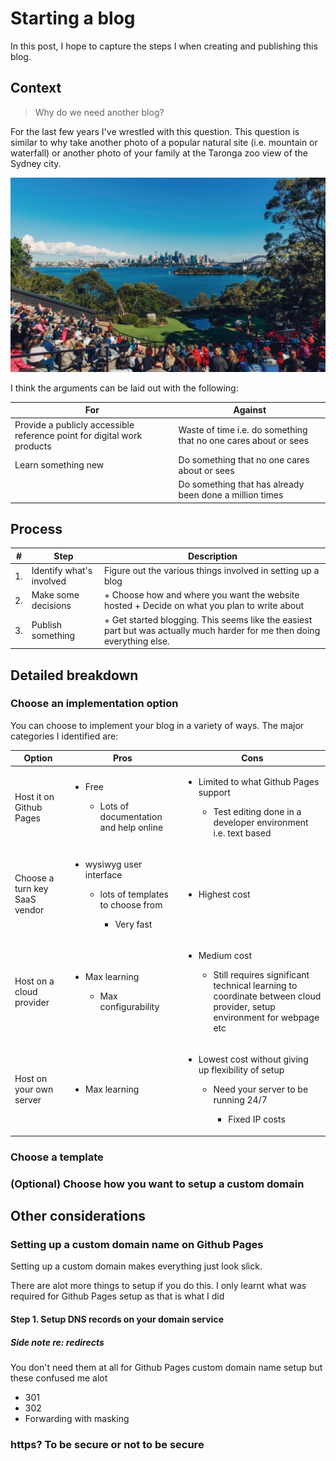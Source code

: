 # Starting a blog

In this post, I hope to capture the steps I when creating and publishing this blog.

## Context

> Why do we need another blog?

For the last few years I've wrestled with this question. This question is similar to why take another photo of a popular natural site (i.e. mountain or waterfall) or another photo of your family at the Taronga zoo view of the Sydney city.

![Photo of Taronga Zoo view](../Assets/images//Taronga_zoo_view.jpg)

I think the arguments can be laid out with the following:

| For | Against |
| ----------------------- | ----------------------- |
| Provide a publicly accessible reference point for digital work products | Waste of time i.e. do something that no one cares about or sees |
| Learn something new | Do something that no one cares about or sees |
||Do something that has already been done a million times|


## Process

| # | Step | Description|
| ----------------------- | ----------------------- |----------------------- |
|1.|Identify what's involved| Figure out the various things involved in setting up a blog|
|2. |Make some decisions|+ Choose how and where you want the website hosted + Decide on what you plan to write about|
|3. |Publish something| + Get started blogging. This seems like the easiest part but was actually much harder for me then doing everything else.|

## Detailed breakdown

### Choose an implementation option
You can choose to implement your blog in a variety of ways. The major categories I identified are:

| Option | Pros | Cons |
| ----------------------- | ----------------------- | ----------------------- |
| Host it on Github Pages | <ul><li>Free </li><ul><li>Lots of documentation and help online </li>|<ul><li>Limited to what Github Pages support </li><ul><li>Test editing done in a developer environment i.e. text based</li>|
| Choose a turn key SaaS vendor | <ul><li>wysiwyg user interface </li><ul><li>lots of templates to choose from </li><ul><li>Very fast</li> | <ul><li>Highest cost</li>|
| Host on a cloud provider |<ul><li>Max learning</li><ul><li>Max configurability</li> | <ul><li>Medium cost </li><ul><li>Still requires significant technical learning to coordinate between cloud provider, setup environment for webpage etc</li>|
| Host on your own server |<ul><li> Max learning</li> |<ul><li> Lowest cost without giving up flexibility of setup</li><ul><li>Need your server to be running 24/7</li><ul><li>Fixed IP costs</li>|

### Choose a template

### (Optional) Choose how you want to setup a custom domain

## Other considerations

### Setting up a custom domain name on Github Pages

Setting up a custom domain makes everything just look slick.

There are alot more things to setup if you do this. I only learnt what was required for Github Pages setup as that is what I did

#### Step 1. Setup DNS records on your domain service

##### Side note re: redirects

You don't need them at all for Github Pages custom domain name setup but these confused me alot

+ 301
+ 302
+ Forwarding with masking

### https? To be secure or not to be secure

